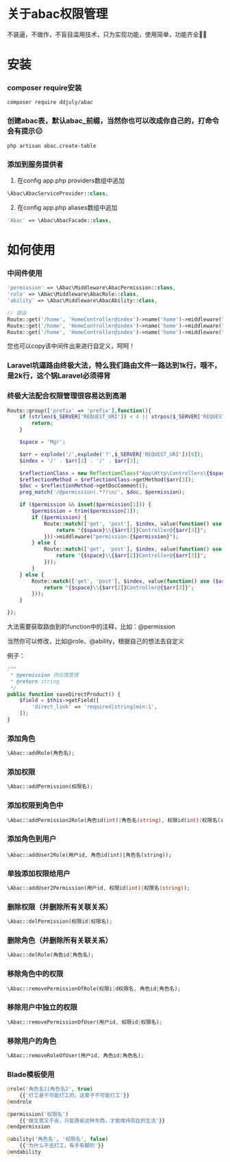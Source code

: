 # 关于abac权限管理

不装逼，不做作，不盲目滥用技术，只为实现功能，使用简单，功能齐全👻👻

# 安装

### composer require安装
```
composer require ddjuly/abac
```

### 创建abac表，默认abac_前缀，当然你也可以改成你自己的，打命令会有提示😑
```
php artisan abac.create-table
```

### 添加到服务提供者
1. 在config app.php providers数组中追加
```php
\Abac\AbacServiceProvider::class,
```
2. 在config app.php aliases数组中追加
```php
'Abac' => \Abac\AbacFacade::class,
```

# 如何使用


### 中间件使用
```php
'permission' => \Abac\Middleware\AbacPermission::class,
'role' => \Abac\Middleware\AbacRole::class,
'ability' => \Abac\Middleware\AbacAbility::class,
```

```php
// 路由
Route::get('/home', 'HomeController@index')->name('home')->middleware("permission:权限名");
Route::get('/home', 'HomeController@index')->name('home')->middleware("role:角色名");
Route::get('/home', 'HomeController@index')->name('home')->middleware("ability:权限名");
```
您也可以copy该中间件出来进行自定义，呵呵！

### Laravel坑逼路由终极大法，特么我们路由文件一路达到1k行，哦不，是2k行，这个锅Laravel必须得背
### 终极大法配合权限管理很容易达到高潮
```php
Route::group(['prefix' => 'prefix'],function(){
    if (strlen($_SERVER['REQUEST_URI']) < 4 || strpos($_SERVER['REQUEST_URI'], '/prefix') === false) {
        return;
    }

    $space = 'Mgr';

    $arr = explode('/',explode('?',$_SERVER['REQUEST_URI'])[0]);
    $index = '/' . $arr[2] . '/' . $arr[3];

    $reflectionClass = new ReflectionClass("App\Http\Controllers\{$space}\\". $arr[2] ."Controller");
    $reflectionMethod = $reflectionClass->getMethod($arr[3]);
    $doc = $reflectionMethod->getDocComment();
    preg_match('/@permission(.*?)\n/', $doc, $permission);

    if ($permission && isset($permission[1])) {
        $permission = trim($permission[1]);
        if ($permission) {
            Route::match(['get', 'post'], $index, value(function() use ($arr){
                return "{$space}\\{$arr[2]}Controller@{$arr[3]}";
            }))->middleware("permission:{$permission}");
        } else {
            Route::match(['get', 'post'], $index, value(function() use ($arr){
                return "{$space}\\{$arr[2]}Controller@{$arr[3]}";
            }));
        }
    } else {
        Route::match(['get', 'post'], $index, value(function() use ($arr){
            return "{$space}\\{$arr[2]}Controller@{$arr[3]}";
        }));
    }

});
```
大法需要获取路由到的function中的注释，比如：@permission

当然你可以修改，比如@role、@ability，根据自己的想法去自定义

例子：
```php
/**
 * @permission 供应商管理
 * @return string
 */
public function saveDirectProduct() {
    $field = $this->getField([
        'direct_link' => 'required|string|min:1',
    ]);
}
```

### 添加角色
```php
\Abac::addRole(角色名);
```

### 添加权限
```php
\Abac::addPermission(权限名);
```

### 添加权限到角色中
```php
\Abac::addPermission2Role(角色id(int)|角色名(string), 权限id(int)|权限名(string));
```

### 添加角色到用户
```
\Abac::addUser2Role(用户id, 角色id(int)|角色名(string));
```

### 单独添加权限给用户
```php
\Abac::addUser2Permission(用户id, 权限id(int)|权限名(string));
```

### 删除权限（并删除所有关联关系）
```php
\Abac::delPermission(权限id|权限名);
```

### 删除角色（并删除所有关联关系）
```php
\Abac::delRole(角色id|角色名);
```

### 移除角色中的权限
```php
\Abac::removePermissionOfRole(权限i|d权限名, 角色id|角色名);
```

### 移除用户中独立的权限
```php
\Abac::removePermissionOfUser(用户id, 权限id|权限名);
```

### 移除用户的角色
```php
\Abac::removeRoleOfUser(用户id, 角色id|角色名);
```


### Blade模板使用
```php
@role('角色名1|角色名2', true)
    {{'打工是不可能打工的，这辈子不可能打工'}}
@endrole

@permission('权限名')
    {{'做生意又不会，只能靠偷这种东西，才能维持现在的生活'}}
@endpermission

@ability('角色名', '权限名', false)
    {{'为什么不去打工，有手有脚的'}}
@endability
```

